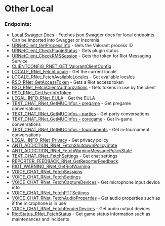 # Other Local

### Endpoints:
 - [Local Swagger Docs](GET%20Local%20Swagger%20Docs.md) - Fetches json Swagger docs for local endpoints. Can be imported into Swagger or Insomnia.
 - [URNetClient_GetProcessInfo](GET%20URNetClient_GetProcessInfo.md) - Gets the Valorant process ID
 - [URNetClient_CheckPluginStatus](GET%20URNetClient_CheckPluginStatus.md) - Gets plugin status
 - [URNetClient_CheckRMSSession](GET%20URNetClient_CheckRMSSession.md) - Gets the token for Riot Messaging Service
 - [CLIENTCONFIG_RNET_GET_ValorantClientConfig](GET%20CLIENTCONFIG_RNET_GET_ValorantClientConfig.md)
 - [LOCALE_RNet_FetchLocale](GET%20LOCALE_RNet_FetchLocale.md) - Get the current locale
 - [LOCALE_RNet_FetchAvailableLocales](GET%20LOCALE_RNet_FetchAvailableLocales.md) - Get available locales
 - [RSO_RNet_GetAccessToken](GET%20RSO_RNet_GetAccessToken.md) - Gets a Riot access token
 - [RSO_RNet_FetchClientAuthorizations](GET%20RSO_RNet_FetchClientAuthorizations.md) - Gets tokens in use by the client
 - [RSO_RNet_GetUserInfoToken](GET%20RSO_RNet_GetUserInfoToken.md)
 - [LEGAL_INFO_RNet_EULA](GET%20LEGAL_INFO_RNet_EULA.md) - Get the EULA
 - [TEXT_CHAT_RNet_GetMUCInfos - pregame](GET%20TEXT_CHAT_RNet_GetMUCInfos%20-%20pregame.md) - Get pregame conversations
 - [TEXT_CHAT_RNet_GetMUCInfos - parties](GET%20TEXT_CHAT_RNet_GetMUCInfos%20-%20parties.md) - Get party conversations
 - [TEXT_CHAT_RNet_GetMUCInfos - coregame](GET%20TEXT_CHAT_RNet_GetMUCInfos%20-%20coregame.md) - Get in-game conversations
 - [TEXT_CHAT_RNet_GetMUCInfos - tournaments](GET%20TEXT_CHAT_RNet_GetMUCInfos%20-%20tournaments.md) - Get in-tournament conversations
 - [LEGAL_INFO_RNet_Privacy](GET%20LEGAL_INFO_RNet_Privacy.md) - Get privacy policy
 - [ANTI_ADDICTION_RNet_FetchShutdownPolicyState](GET%20ANTI_ADDICTION_RNet_FetchShutdownPolicyState.md)
 - [ANTI_ADDICTION_RNet_FetchWarningMessagePolicyState](GET%20ANTI_ADDICTION_RNet_FetchWarningMessagePolicyState.md)
 - [TEXT_CHAT_RNet_FetchSettings](GET%20TEXT_CHAT_RNet_FetchSettings.md) - Get chat settings
 - [REPORTER_FEEDBACK_RNet_GetReporterFeedback](GET%20REPORTER_FEEDBACK_RNet_GetReporterFeedback.md)
 - [RIOT_WARNING_RNet_GetRiotWarning](GET%20RIOT_WARNING_RNet_GetRiotWarning.md)
 - [VOICE_CHAT_RNet_FetchSessions](GET%20VOICE_CHAT_RNet_FetchSessions.md)
 - [VOICE_CHAT_RNet_FetchSettings](GET%20VOICE_CHAT_RNet_FetchSettings.md)
 - [VOICE_CHAT_RNet_FetchCaptureDevices](GET%20VOICE_CHAT_RNet_FetchCaptureDevices.md) - Get microphone input device info
 - [VOICE_CHAT_RNet_FetchPTTSettings](GET%20VOICE_CHAT_RNet_FetchPTTSettings.md)
 - [VOICE_CHAT_RNet_FetchAudioProperties](GET%20VOICE_CHAT_RNet_FetchAudioProperties.md) - Get audio properties such as if the microphone is in use
 - [VOICE_CHAT_RNet_FetchRenderDevices](GET%20VOICE_CHAT_RNet_FetchRenderDevices.md) - Get audio output devices
 - [RiotStatus_RNet_FetchStatus](GET%20RiotStatus_RNet_FetchStatus.md) - Get game status information such as maintenances and incidents  

